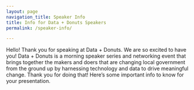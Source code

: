 ```yaml
---
layout: page
navigation_title: Speaker Info
title: Info for Data + Donuts Speakers
permalink: /speaker-info/

---
```


Hello! Thank you for speaking at Data + Donuts. We are so excited to have you! Data + Donuts is a morning speaker series and networking event that brings together the makers and doers that are changing local government from the ground up by harnessing technology and data to drive meaningful change. Thank you for doing that! Here’s some important info to know for your presentation.
